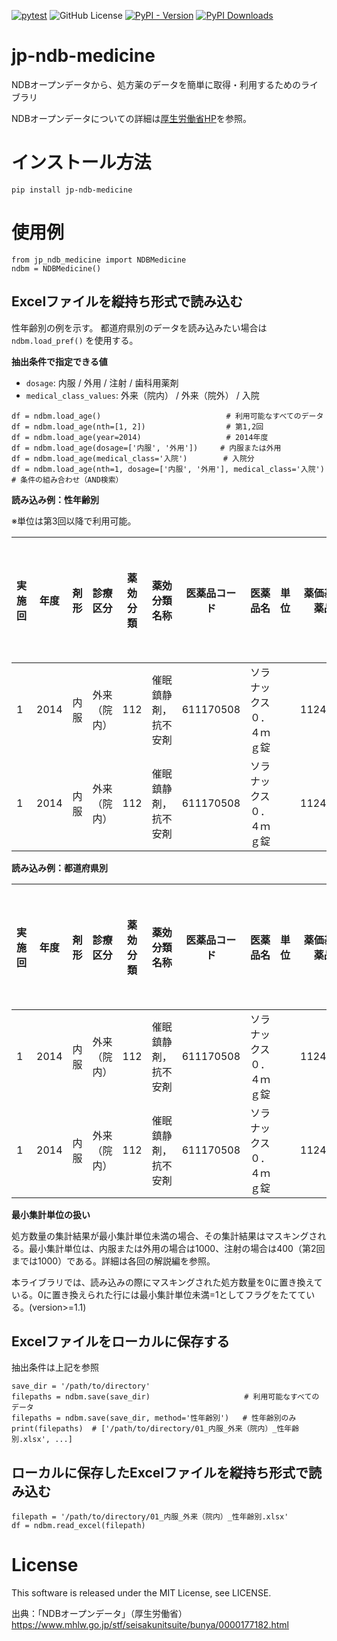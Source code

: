 [![pytest](https://github.com/shiro46mt/jp-ndb-medicine/actions/workflows/pytest.yml/badge.svg)](https://github.com/shiro46mt/jp-ndb-medicine/actions/workflows/pytest.yml)
![GitHub License](https://img.shields.io/github/license/shiro46mt/jp-ndb-medicine)
[![PyPI - Version](https://img.shields.io/pypi/v/jp-ndb-medicine)](https://pypi.org/project/jp-ndb-medicine/)
[![PyPI Downloads](https://static.pepy.tech/badge/jp-ndb-medicine)](https://pepy.tech/projects/jp-ndb-medicine)

# jp-ndb-medicine
NDBオープンデータから、処方薬のデータを簡単に取得・利用するためのライブラリ

NDBオープンデータについての詳細は[厚生労働省HP](https://www.mhlw.go.jp/stf/seisakunitsuite/bunya/0000177182.html)を参照。

# インストール方法
```
pip install jp-ndb-medicine
```

# 使用例
```
from jp_ndb_medicine import NDBMedicine
ndbm = NDBMedicine()
```

## Excelファイルを縦持ち形式で読み込む

性年齢別の例を示す。
都道府県別のデータを読み込みたい場合は `ndbm.load_pref()` を使用する。

**抽出条件で指定できる値**
* `dosage`: 内服 / 外用 / 注射 / 歯科用薬剤
* `medical_class_values`: 外来（院内） / 外来（院外） / 入院

```
df = ndbm.load_age()                            # 利用可能なすべてのデータ
df = ndbm.load_age(nth=[1, 2])                  # 第1,2回
df = ndbm.load_age(year=2014)                   # 2014年度
df = ndbm.load_age(dosage=['内服', '外用'])     # 内服または外用
df = ndbm.load_age(medical_class='入院')        # 入院分
df = ndbm.load_age(nth=1, dosage=['内服', '外用'], medical_class='入院')  # 条件の組み合わせ（AND検索）
```

**読み込み例：性年齢別**

※単位は第3回以降で利用可能。

実施回|年度|剤形|診療区分|薬効分類|薬効分類名称|医薬品コード|医薬品名|単位|薬価基準収載医薬品コード|薬価|後発品区分|性別|年齢|年齢区間|処方数量|最小集計単位未満
--|--|--|--|--|--|--|--|--|--|--|--|--|--|--|--|--
1|2014|内服|外来（院内）|112|催眠鎮静剤，抗不安剤|611170508|ソラナックス０．４ｍｇ錠||1124023F1037|9.2|0|男性|10|10～14歳|4757.2|0
1|2014|内服|外来（院内）|112|催眠鎮静剤，抗不安剤|611170508|ソラナックス０．４ｍｇ錠||1124023F1037|9.2|0|男性|15|15～19歳|46466|0

**読み込み例：都道府県別**

実施回|年度|剤形|診療区分|薬効分類|薬効分類名称|医薬品コード|医薬品名|単位|薬価基準収載医薬品コード|薬価|後発品区分|都道府県コード|都道府県名|処方数量|最小集計単位未満
--|--|--|--|--|--|--|--|--|--|--|--|--|--|--|--
1|2014|内服|外来（院内）|112|催眠鎮静剤，抗不安剤|611170508|ソラナックス０．４ｍｇ錠||1124023F1037|9.2|0|01|北海道|2411514|0
1|2014|内服|外来（院内）|112|催眠鎮静剤，抗不安剤|611170508|ソラナックス０．４ｍｇ錠||1124023F1037|9.2|0|02|青森県|746303.5|0

**最小集計単位の扱い**

処方数量の集計結果が最小集計単位未満の場合、その集計結果はマスキングされる。最小集計単位は、内服または外用の場合は1000、注射の場合は400（第2回までは1000）である。詳細は各回の解説編を参照。

本ライブラリでは、読み込みの際にマスキングされた処方数量を0に置き換えている。0に置き換えられた行には最小集計単位未満=1としてフラグをたてている。(version>=1.1)

## Excelファイルをローカルに保存する

抽出条件は上記を参照

```
save_dir = '/path/to/directory'
filepaths = ndbm.save(save_dir)                     # 利用可能なすべてのデータ
filepaths = ndbm.save(save_dir, method='性年齢別')   # 性年齢別のみ
print(filepaths)  # ['/path/to/directory/01_内服_外来（院内）_性年齢別.xlsx', ...]
```

## ローカルに保存したExcelファイルを縦持ち形式で読み込む
```
filepath = '/path/to/directory/01_内服_外来（院内）_性年齢別.xlsx'
df = ndbm.read_excel(filepath)
```

# License
This software is released under the MIT License, see LICENSE.

出典：「NDBオープンデータ」（厚生労働省） https://www.mhlw.go.jp/stf/seisakunitsuite/bunya/0000177182.html
